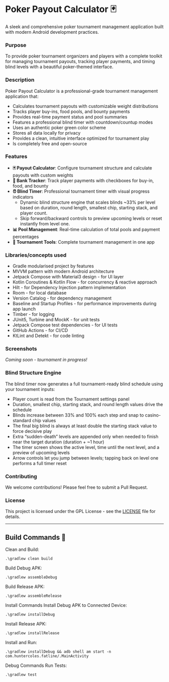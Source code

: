 # **Poker Payout Calculator** 🃏

A sleek and comprehensive poker tournament management application built with modern Android development practices.

### **Purpose**
To provide poker tournament organizers and players with a complete toolkit for managing tournament payouts, tracking player payments, and timing blind levels with a beautiful poker-themed interface.

### **Description**
Poker Payout Calculator is a professional-grade tournament management application that:

- Calculates tournament payouts with customizable weight distributions
- Tracks player buy-ins, food pools, and bounty payments
- Provides real-time payment status and pool summaries
- Features a professional blind timer with countdown/countup modes
- Uses an authentic poker green color scheme
- Stores all data locally for privacy
- Provides a clean, intuitive interface optimized for tournament play
- Is completely free and open-source

### **Features**
- **🃏 Payout Calculator**: Configure tournament structure and calculate payouts with custom weights
- **🏦 Bank Tracker**: Track player payments with checkboxes for buy-in, food, and bounty
- **⏰ Blind Timer**: Professional tournament timer with visual progress indicators
	- Dynamic blind structure engine that scales blinds ~33% per level based on duration, round length, smallest chip, starting stack, and player count.
	- Skip forward/backward controls to preview upcoming levels or reset instantly from level one.
- **📊 Pool Management**: Real-time calculation of total pools and payment percentages
- **🎯 Tournament Tools**: Complete tournament management in one app

### **Libraries/concepts used**

* Gradle modularised project by features
* MVVM pattern with modern Android architecture
* Jetpack Compose with Material3 design - for UI layer
* Kotlin Coroutines & Kotlin Flow - for concurrency & reactive approach
* Hilt - for Dependency Injection pattern implementation
* Room - for local database
* Version Catalog - for dependency management
* Baseline and Startup Profiles - for performance improvements during app launch
* Timber - for logging
* JUnit5, Turbine and MockK - for unit tests
* Jetpack Compose test dependencies - for UI tests
* GitHub Actions - for CI/CD
* KtLint and Detekt - for code linting

### **Screenshots**
*Coming soon - tournament in progress!*

### **Blind Structure Engine**
The blind timer now generates a full tournament-ready blind schedule using your tournament inputs:

- Player count is read from the Tournament settings panel
- Duration, smallest chip, starting stack, and round length values drive the schedule
- Blinds increase between 33% and 100% each step and snap to casino-standard chip values
- The final big blind is always at least double the starting stack value to force decisive play
- Extra “sudden-death” levels are appended only when needed to finish near the target duration (duration + ~1 hour)
- The timer screen shows the active level, time until the next level, and a preview of upcoming levels
- Arrow controls let you jump between levels; tapping back on level one performs a full timer reset

### **Contributing**
We welcome contributions! Please feel free to submit a Pull Request.

### **License**
This project is licensed under the GPL License - see the [LICENSE](LICENSE.md) file for details.

---

## **Build Commands** 🔨
Clean and Build:
```
.\gradlew clean build
```
Build Debug APK:
```
.\gradlew assembleDebug
```
Build Release APK:
```
.\gradlew assembleRelease
```
Install Commands
Install Debug APK to Connected Device:
```
.\gradlew installDebug
```
Install Release APK:
```
.\gradlew installRelease
```
Install and Run:
```
.\gradlew installDebug && adb shell am start -n com.huntercoles.fatline/.MainActivity
```
Debug Commands
Run Tests:
```
.\gradlew test
```